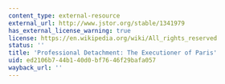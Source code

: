 ```yaml
---
content_type: external-resource
external_url: http://www.jstor.org/stable/1341979
has_external_license_warning: true
license: https://en.wikipedia.org/wiki/All_rights_reserved
status: ''
title: 'Professional Detachment: The Executioner of Paris'
uid: ed2106b7-44b1-40d0-bf76-46f29bafa057
wayback_url: ''
---
```

